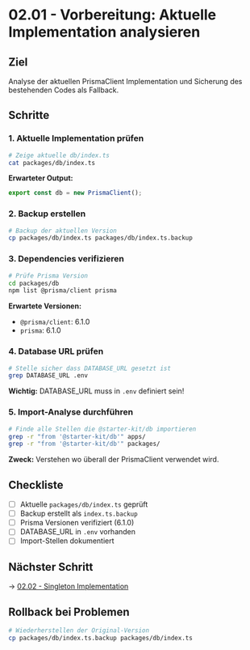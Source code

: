 # 02.01 - Vorbereitung: Aktuelle Implementation analysieren

## Ziel
Analyse der aktuellen PrismaClient Implementation und Sicherung des bestehenden Codes als Fallback.

## Schritte

### 1. Aktuelle Implementation prüfen
```bash
# Zeige aktuelle db/index.ts
cat packages/db/index.ts
```

**Erwarteter Output:**
```typescript
export const db = new PrismaClient();
```

### 2. Backup erstellen
```bash
# Backup der aktuellen Version
cp packages/db/index.ts packages/db/index.ts.backup
```

### 3. Dependencies verifizieren
```bash
# Prüfe Prisma Version
cd packages/db
npm list @prisma/client prisma
```

**Erwartete Versionen:**
- `@prisma/client`: 6.1.0
- `prisma`: 6.1.0

### 4. Database URL prüfen
```bash
# Stelle sicher dass DATABASE_URL gesetzt ist
grep DATABASE_URL .env
```

**Wichtig:** DATABASE_URL muss in `.env` definiert sein!

### 5. Import-Analyse durchführen
```bash
# Finde alle Stellen die @starter-kit/db importieren
grep -r "from '@starter-kit/db'" apps/
grep -r "from '@starter-kit/db'" packages/
```

**Zweck:** Verstehen wo überall der PrismaClient verwendet wird.

## Checkliste
- [ ] Aktuelle `packages/db/index.ts` geprüft
- [ ] Backup erstellt als `index.ts.backup`
- [ ] Prisma Versionen verifiziert (6.1.0)
- [ ] DATABASE_URL in `.env` vorhanden
- [ ] Import-Stellen dokumentiert

## Nächster Schritt
→ [02.02 - Singleton Implementation](./02.02-singleton-implementation.md)

## Rollback bei Problemen
```bash
# Wiederherstellen der Original-Version
cp packages/db/index.ts.backup packages/db/index.ts
```